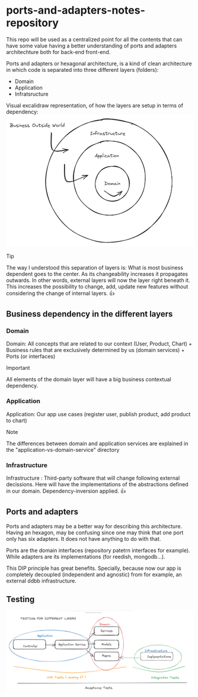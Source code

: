 # ports-and-adapters-notes-repository

This repo will be used as a centralized point for all the contents that can have some value having a better understanding of ports and adapters architechture both for back-end front-end.

Ports and adapters or hexagonal architecture, is a kind of clean architecture in which code is separated into three different layers (folders):

- Domain
- Application
- Infratsructure

Visual excalidraw representation, of how the layers are setup in terms of dependency:
![Ports and adapters dependency layers](./excalidraw/ports-and-adapters.png)

> [!TIP]
> The way I understood this separation of layers is: What is most business dependent goes to the center. As its changeability increases it propagates outwards. In other words, external layers will now the layer right beneath it. This increases the possibility to change, add, update new features without considering the change of internal layers. 👍

## Business dependency in the different layers

### Domain

Domain: All concepts that are related to our context (User, Product, Chart) + Business rules that are exclusively determined by us (domain services) + Ports (or interfaces)

> [!IMPORTANT]
> All elements of the domain layer will have a big business contextual dependency.

### Application

Application: Our app use cases (register user, publish product, add product to chart)

> [!NOTE]
> The differences between domain and application services are explained in the "application-vs-domain-service" directory

### Infrastructure

Infrastructure : Third-party software that will change following external decissions. Here will have the implementations of the abstractions defined in our domain. Dependency-inversion applied. 👍

## Ports and adapters

Ports and adapters may be a better way for describing this architecture. Having an hexagon, may be confusing since one may think that one port only has six adapters. It does not have anything to do with that.

Ports are the domain interfaces (repository patetrn interfaces for example). While adapters are its implementations (for reedish, mongodb...).

This DIP principle has great benefits. Specially, because now our app is completely decoupled (independent and agnostic) from for example, an external ddbb infrastructure.

## Testing

![Tests](./excalidraw/tests.png)
